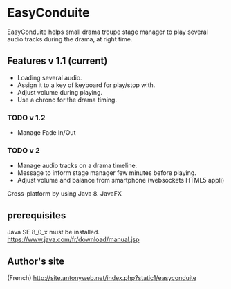 # EasyConduite #

EasyConduite helps small drama troupe stage manager to play several audio tracks during the drama, at right time.

## Features v 1.1 (current) ##
* Loading several audio.
* Assign it to a key of keyboard for play/stop with.
* Adjust volume during playing.
* Use a chrono for the drama timing.

### TODO v 1.2 ###
* Manage Fade In/Out

### TODO v 2 ###
 * Manage audio tracks on a drama timeline.
 * Message to inform stage manager few minutes before playing.
 * Adjust volume and balance from smartphone (websockets HTML5 appli)

Cross-platform by using Java 8. JavaFX

## prerequisites ##
Java SE 8_0_x must be installed.
https://www.java.com/fr/download/manual.jsp

## Author's site ##
(French) http://site.antonyweb.net/index.php?static1/easyconduite

